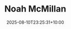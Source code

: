 ---
title: "Noah McMillan"
date: 2025-08-10T23:25:31+10:00
draft: false
photo: "/images/noah.jpeg"
position: "Postgraduate CASS Representative"
role_types:
  - "College Representative"
---